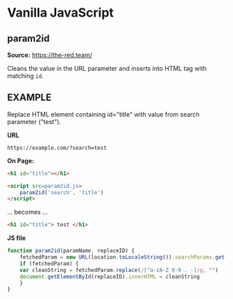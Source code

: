 # Vanilla JavaScript
## param2id
**Source:** https://the-red.team/

Cleans the value in the URL parameter and inserts into HTML tag with matching `id`.

EXAMPLE
----
Replace HTML element containing id="title" with value from search parameter ("test").

**URL**
```
https://example.com/?search=test 
```

**On Page:** 
```html 
<h1 id="title"></h1>

<script src=param2id.js>
    param2id('search', 'title')
</script>

```

... becomes ... 

```html
<h1 id="title"> test </h1>
```

**JS file**
```javascript
function param2id(paramName, replaceID) {
    fetchedParam = new URL(location.toLocaleString()).searchParams.get(paramName)
    if (fetchedParam) {
    var cleanString = fetchedParam.replace(/[^a-zA-Z 0-9 . -]/g, "")
    document.getElementById(replaceID).innerHTML = cleanString
    }
}
```
